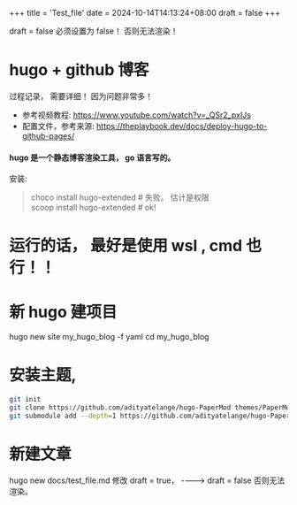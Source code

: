 +++
title = 'Test_file'
date = 2024-10-14T14:13:24+08:00
draft = false
+++

draft = false 必须设置为 false！ 否则无法渲染！

# hugo + github 博客

过程记录， 需要详细！ 因为问题非常多！


- 参考视频教程:          https://www.youtube.com/watch?v=_QSr2_pxIJs
- 配置文件，参考来源:     https://theplaybook.dev/docs/deploy-hugo-to-github-pages/


#### hugo 是一个静态博客渲染工具， go 语言写的。
安装: 
> choco install hugo-extended  # 失败。 估计是权限  
> scoop install hugo-extended  # ok!
# 运行的话， 最好是使用 wsl , cmd 也行！！


# 新 hugo 建项目
hugo new site my_hugo_blog -f yaml
cd my_hugo_blog


# 安装主题,
```bash
git init
git clone https://github.com/adityatelange/hugo-PaperMod themes/PaperMod --depth=1
git submodule add --depth=1 https://github.com/adityatelange/hugo-PaperMod.git themes/PaperMod
```

# 新建文章
hugo new docs/test_file.md
修改 draft = true， ----> draft = false 否则无法渲染。

